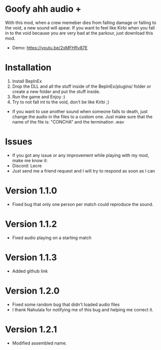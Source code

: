 # Goofy ahh audio +
With this mod, when a crew memeber dies from falling damage or falling to the void, a new sound will apear.
If you want to feel like Kirbi when you fall in to the void because you are very bad at the parkour, just download this mod.

- Demo: https://youtu.be/2xMFHflv87E

# Installation
1. Install BepInEx
2. Drop the DLL and all the stuff inside of the BepInEx/plugins/ folder or create a new folder and put the stuff inside.
3. Run the game and Enjoy :)
4. Try to not fall int to the void, don't be like Kirbi ;)

- If you want to use another sound when someone falls to death, just change the audio in the files to a custom one. Just make sure that the name of the file is: "CONCHA" and the termination .wav

# Issues
- If you got any issue or any improvement while playing with my mod, make me know it:
- Discord: Lecre
- Just send me a friend request and I will try to respond as soon as I can

# Version 1.1.0
- Fixed bug that only one person per match could reproduce the sound.
# Version 1.1.2
- Fixed audio playing on a starting match
# Version 1.1.3
- Added github link
# Version 1.2.0
- Fixed some random bug that didn't loaded audio files
- I thank Nahulala for notifying me of this bug and helping me correct it.
# Version 1.2.1
- Modified assembled name.